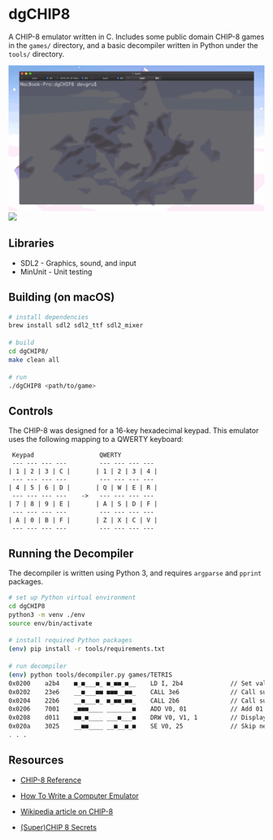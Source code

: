 dgCHIP8
=======

A CHIP-8 emulator written in C. Includes some public domain CHIP-8 games in the `games/` directory, and a basic decompiler written in Python under the `tools/` directory.

![](tetris.gif)
![](invaders.gif)

## Libraries

* SDL2 - Graphics, sound, and input
* MinUnit - Unit testing

## Building (on macOS)

```bash
# install dependencies
brew install sdl2 sdl2_ttf sdl2_mixer

# build
cd dgCHIP8/
make clean all

# run
./dgCHIP8 <path/to/game>

```

## Controls

The CHIP-8 was designed for a 16-key hexadecimal keypad. This emulator uses the following mapping to a QWERTY keyboard:

```
 Keypad                  QWERTY
 --- --- --- ---         --- --- --- ---
| 1 | 2 | 3 | C |       | 1 | 2 | 3 | 4 |
 --- --- --- ---         --- --- --- ---
| 4 | 5 | 6 | D |       | Q | W | E | R |
 --- --- --- ---    ->   --- --- --- ---
| 7 | 8 | 9 | E |       | A | S | D | F |
 --- --- --- ---         --- --- --- ---
| A | 0 | B | F |       | Z | X | C | V |
 --- --- --- ---         --- --- --- ---
```

## Running the Decompiler

The decompiler is written using Python 3, and requires `argparse` and `pprint` packages.

```bash
# set up Python virtual environment
cd dgCHIP8
python3 -m venv ./env
source env/bin/activate

# install required Python packages
(env) pip install -r tools/requirements.txt

# run decompiler
(env) python tools/decompiler.py games/TETRIS
0x0200    a2b4    ■_■___■_ ■_■■_■__    LD I, 2b4             // Set value of register I to 2b4
0x0202    23e6    __■___■■ ■■■__■■_    CALL 3e6              // Call subroutine at 0x3e6
0x0204    22b6    __■___■_ ■_■■_■■_    CALL 2b6              // Call subroutine at 0x2b6
0x0206    7001    _■■■____ _______■    ADD V0, 01            // Add 01 to V0
0x0208    d011    ■■_■____ ___■___■    DRW V0, V1, 1         // Display 1-byte sprite starting at memory location I at (V0, V1), Vf = collision
0x020a    3025    __■■____ __■__■_■    SE V0, 25             // Skip next instruction if V0 == 25
. . .
```

## Resources

* [CHIP-8 Reference](http://devernay.free.fr/hacks/chip8/C8TECH10.HTM)

* [How To Write a Computer Emulator](http://fms.komkon.org/EMUL8/HOWTO.html)

* [Wikipedia article on CHIP-8](https://en.wikipedia.org/wiki/CHIP-8)
  
* [(Super)CHIP 8 Secrets](https://github.com/AfBu/haxe-chip-8-emulator/wiki/(Super)CHIP-8-Secrets)
